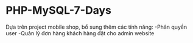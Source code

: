 # PHP-MySQL-7-Days
Dựa trên project mobile shop, bổ sung thêm các tính năng:
-Phân quyền user
-Quản lý đơn hàng khách hàng đặt cho admin website
